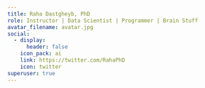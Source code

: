 ```yaml
---
title: Raha Dastgheyb, PhD
role: Instructor | Data Scientist | Programmer | Brain Stuff
avatar_filename: avatar.jpg
social:
  - display:
      header: false
    icon_pack: ai
    link: https://twitter.com/RahaPhD
    icon: twitter
superuser: true
---
```

